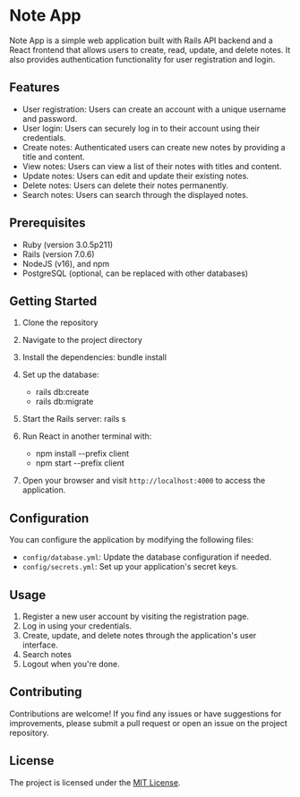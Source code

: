# Note App

Note App is a simple web application built with Rails API backend and a React frontend that allows users to create, read, update, and delete notes. It also provides authentication functionality for user registration and login.

## Features

- User registration: Users can create an account with a unique username and password.
- User login: Users can securely log in to their account using their credentials.
- Create notes: Authenticated users can create new notes by providing a title and content.
- View notes: Users can view a list of their notes with titles and content.
- Update notes: Users can edit and update their existing notes.
- Delete notes: Users can delete their notes permanently.
- Search notes: Users can search through the displayed notes.

## Prerequisites

- Ruby (version 3.0.5p211)
- Rails (version 7.0.6)
- NodeJS (v16), and npm
- PostgreSQL (optional, can be replaced with other databases)

## Getting Started

1. Clone the repository
2. Navigate to the project directory
3. Install the dependencies: bundle install
4. Set up the database:
   * rails db:create
   * rails db:migrate
5. Start the Rails server: rails s
6. Run React in another terminal with:
   * npm install --prefix client
   * npm start --prefix client

7. Open your browser and visit `http://localhost:4000` to access the application.

## Configuration

You can configure the application by modifying the following files:

- `config/database.yml`: Update the database configuration if needed.
- `config/secrets.yml`: Set up your application's secret keys.

## Usage

1. Register a new user account by visiting the registration page.
2. Log in using your credentials.
3. Create, update, and delete notes through the application's user interface.
4. Search notes
5. Logout when you're done.

## Contributing

Contributions are welcome! If you find any issues or have suggestions for improvements, please submit a pull request or open an issue on the project repository.

## License

The project is licensed under the [MIT License](https://opensource.org/licenses/MIT).



